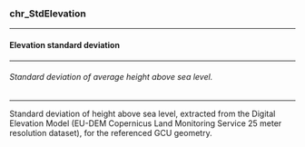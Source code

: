 ### chr_StdElevation



------
#### Elevation standard deviation



------
###### Standard deviation of average height above sea level.



------
Standard deviation of height above sea level, extracted from the Digital Elevation Model (EU-DEM Copernicus Land Monitoring Service 25 meter resolution dataset), for the referenced GCU geometry.